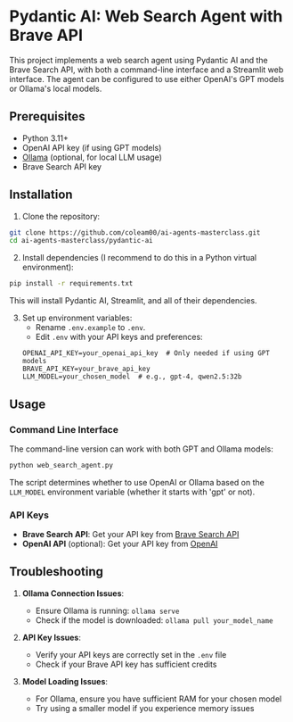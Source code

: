 # Pydantic AI: Web Search Agent with Brave API

This project implements a web search agent using Pydantic AI and the Brave Search API, with both a command-line interface and a Streamlit web interface. The agent can be configured to use either OpenAI's GPT models or Ollama's local models.

## Prerequisites

- Python 3.11+
- OpenAI API key (if using GPT models)
- [Ollama](https://ollama.ai/) (optional, for local LLM usage)
- Brave Search API key

## Installation

1. Clone the repository:
```bash
git clone https://github.com/coleam00/ai-agents-masterclass.git
cd ai-agents-masterclass/pydantic-ai
```

2. Install dependencies (I recommend to do this in a Python virtual environment):
```bash
pip install -r requirements.txt
```

This will install Pydantic AI, Streamlit, and all of their dependencies.

3. Set up environment variables:
   - Rename `.env.example` to `.env`.
   - Edit `.env` with your API keys and preferences:
   ```env
   OPENAI_API_KEY=your_openai_api_key  # Only needed if using GPT models
   BRAVE_API_KEY=your_brave_api_key
   LLM_MODEL=your_chosen_model  # e.g., gpt-4, qwen2.5:32b
   ```

## Usage

### Command Line Interface

The command-line version can work with both GPT and Ollama models:

```bash
python web_search_agent.py
```

The script determines whether to use OpenAI or Ollama based on the `LLM_MODEL` environment variable (whether it starts with 'gpt' or not).


### API Keys

- **Brave Search API**: Get your API key from [Brave Search API](https://brave.com/search/api/)
- **OpenAI API** (optional): Get your API key from [OpenAI](https://platform.openai.com/api-keys)

## Troubleshooting

1. **Ollama Connection Issues**:
   - Ensure Ollama is running: `ollama serve`
   - Check if the model is downloaded: `ollama pull your_model_name`

2. **API Key Issues**:
   - Verify your API keys are correctly set in the `.env` file
   - Check if your Brave API key has sufficient credits

3. **Model Loading Issues**:
   - For Ollama, ensure you have sufficient RAM for your chosen model
   - Try using a smaller model if you experience memory issues
